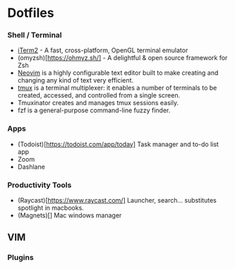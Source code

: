 # Dotfiles

### Shell / Terminal
- [iTerm2](https://iterm2.com/) - A fast, cross-platform, OpenGL terminal emulator
- (omyzsh)[https://ohmyz.sh/] - A delightful & open source framework for Zsh
- [Neovim](https://neovim.io/) is a highly configurable text editor built to make creating and changing any kind of text very efficient.
- [tmux](https://github.com/tmux/tmux/wiki) is a terminal multiplexer: it enables a number of terminals to be created, accessed, and controlled from a single screen.
- Tmuxinator creates and manages tmux sessions easily.
- fzf is a general-purpose command-line fuzzy finder.

### Apps
- (Todoist)[https://todoist.com/app/today] Task manager and to-do list app
- Zoom
- Dashlane

### Productivity Tools
- (Raycast)[https://www.raycast.com/] Launcher, search... substitutes spotlight in macbooks.
- (Magnets)[] Mac windows manager

## VIM
### Plugins
